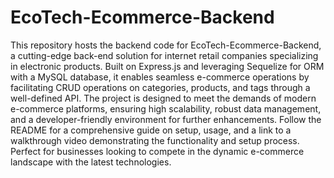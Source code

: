 # EcoTech-Ecommerce-Backend
 This repository hosts the backend code for EcoTech-Ecommerce-Backend, a cutting-edge back-end solution for internet retail companies specializing in electronic products. Built on Express.js and leveraging Sequelize for ORM with a MySQL database, it enables seamless e-commerce operations by facilitating CRUD operations on categories, products, and tags through a well-defined API. The project is designed to meet the demands of modern e-commerce platforms, ensuring high scalability, robust data management, and a developer-friendly environment for further enhancements. Follow the README for a comprehensive guide on setup, usage, and a link to a walkthrough video demonstrating the functionality and setup process. Perfect for businesses looking to compete in the dynamic e-commerce landscape with the latest technologies.
